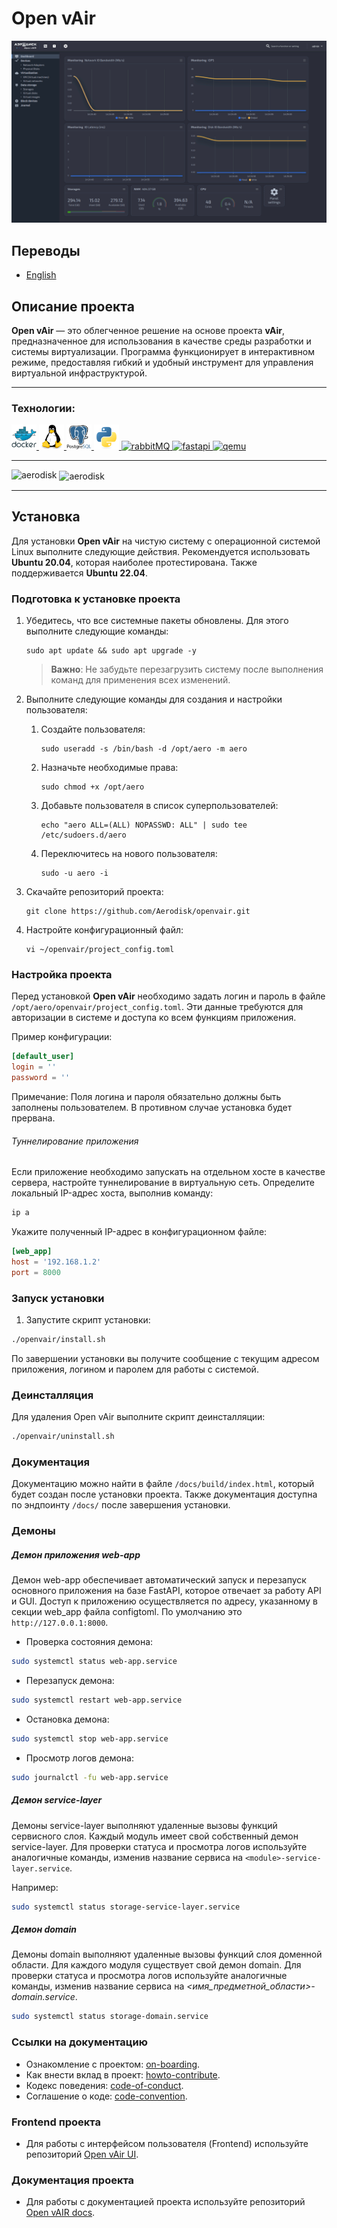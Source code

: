 # Open vAir

![](.assets/dashboard.gif)

## Переводы

- [English](README.md)

## Описание проекта

**Open vAir** — это облегченное решение на основе проекта **vAir**,
предназначенное для использования в качестве среды разработки и системы
виртуализации. Программа функционирует в интерактивном режиме, предоставляя
гибкий и удобный инструмент для управления виртуальной инфраструктурой.

---

<h3 align="left">Технологии:</h3>
<p align="left"> <a href="https://www.docker.com/" target="_blank" rel="noreferrer"> <img src="https://raw.githubusercontent.com/devicons/devicon/master/icons/docker/docker-original-wordmark.svg" alt="docker" width="40" height="40"/> </a> <a href="https://www.linux.org/" target="_blank" rel="noreferrer"> <img src="https://raw.githubusercontent.com/devicons/devicon/master/icons/linux/linux-original.svg" alt="linux" width="40" height="40"/> </a> <a href="https://www.postgresql.org" target="_blank" rel="noreferrer"> <img src="https://raw.githubusercontent.com/devicons/devicon/master/icons/postgresql/postgresql-original-wordmark.svg" alt="postgresql" width="40" height="40"/> </a> <a href="https://www.python.org" target="_blank" rel="noreferrer"> <img src="https://raw.githubusercontent.com/devicons/devicon/master/icons/python/python-original.svg" alt="python" width="40" height="40"/> </a> <a href="https://www.rabbitmq.com" target="_blank" rel="noreferrer"> <img src="https://www.vectorlogo.zone/logos/rabbitmq/rabbitmq-icon.svg" alt="rabbitMQ" width="40" height="40"/> </a> <a href="https://fastapi.tiangolo.com/" target="_blank" rel="noreferrer"> <img src="https://www.svgrepo.com/download/330413/fastapi.svg" alt="fastapi" width="40" height="40"/></a><a href="https://www.qemu.org/" target="_blank" rel="noreferrer"> <img src="https://www.svgrepo.com/download/306622/qemu.svg" alt="qemu" width="40" height="40"/> </a></p>

---

<p><img align="left" src="https://github-readme-stats.vercel.app/api/top-langs?username=aerodisk&show_icons=true&locale=en&layout=compact" alt="aerodisk" /></p>

<p>&nbsp;<img align="center" src="https://github-readme-stats.vercel.app/api?username=aerodisk&show_icons=true&locale=en" alt="aerodisk" /></p>

---

## Установка

Для установки **Open vAir** на чистую систему с операционной системой Linux выполните следующие действия. Рекомендуется использовать **Ubuntu 20.04**, которая наиболее протестирована. Также поддерживается **Ubuntu 22.04**.

### Подготовка к установке проекта

1. Убедитесь, что все системные пакеты обновлены. Для этого выполните следующие команды:

    ```shell
    sudo apt update && sudo apt upgrade -y
    ```
    > **Важно**: Не забудьте перезагрузить систему после выполнения команд для применения всех изменений.

2. Выполните следующие команды для создания и настройки пользователя:

    1. Создайте пользователя:

        ```shell
        sudo useradd -s /bin/bash -d /opt/aero -m aero
        ```

    2. Назначьте необходимые права:

        ```shell
        sudo chmod +x /opt/aero
        ```

    3. Добавьте пользователя в список суперпользователей:

        ```shell
        echo "aero ALL=(ALL) NOPASSWD: ALL" | sudo tee /etc/sudoers.d/aero
        ```

    4. Переключитесь на нового пользователя:

        ```shell
        sudo -u aero -i
        ```

3. Скачайте репозиторий проекта:

    ```shell  
    git clone https://github.com/Aerodisk/openvair.git
    ```

4. Настройте конфигурационный файл:

    ```shell
    vi ~/openvair/project_config.toml
    ```

### Настройка проекта

Перед установкой **Open vAir** необходимо задать логин и пароль в файле  
`/opt/aero/openvair/project_config.toml`. Эти данные требуются для авторизации в
системе и доступа ко всем функциям приложения.

Пример конфигурации:

```toml
[default_user]
login = ''
password = ''
```

Примечание: Поля логина и пароля обязательно должны быть заполнены
пользователем. В противном случае установка будет прервана.

###### Туннелирование приложения
Если приложение необходимо запускать на отдельном хосте в качестве сервера,
настройте туннелирование в виртуальную сеть. Определите локальный IP-адрес
хоста, выполнив команду:

```bash
ip a
```

Укажите полученный IP-адрес в конфигурационном файле:

```toml
[web_app]
host = '192.168.1.2'
port = 8000
```

### Запуск установки
1. Запустите скрипт установки:
```bash
./openvair/install.sh
```

По завершении установки вы получите сообщение с текущим адресом приложения, логином и паролем для работы с системой.

### Деинсталляция
Для удаления Open vAir выполните скрипт деинсталляции:
```bash
./openvair/uninstall.sh
```

### Документация
Документацию можно найти в файле `/docs/build/index.html`, который будет создан
после установки проекта. Также документация доступна по эндпоинту `/docs/`
после завершения установки.

### Демоны

##### Демон приложения *web-app*
Демон web-app обеспечивает автоматический запуск и перезапуск основного
приложения на базе FastAPI, которое отвечает за работу API и GUI. Доступ к
приложению осуществляется по адресу, указанному в секции web_app файла
configtoml. По умолчанию это `http://127.0.0.1:8000`.

* Проверка состояния демона:
```bash
sudo systemctl status web-app.service
```
* Перезапуск демона:
```bash
sudo systemctl restart web-app.service
```
* Остановка демона:
```bash
sudo systemctl stop web-app.service
```
* Просмотр логов демона:
```bash
sudo journalctl -fu web-app.service
```

##### Демон *service-layer*
Демоны service-layer выполняют удаленные вызовы функций сервисного слоя.
Каждый модуль имеет свой собственный демон service-layer. Для проверки
статуса и просмотра логов используйте аналогичные команды, изменив название
сервиса на `<module>-service-layer.service`.

Например:
```bash
sudo systemctl status storage-service-layer.service
```

##### Демон *domain*
Демоны domain выполняют удаленные вызовы функций слоя доменной области. Для
каждого модуля существует свой демон domain. Для проверки статуса и просмотра
логов используйте аналогичные команды, изменив название сервиса на
*<имя_предметной_области>-domain.service*.
```bash
sudo systemctl status storage-domain.service
```

### Ссылки на документацию
* Ознакомление с проектом: [on-boarding](ONBOARDING.md).
* Как внести вклад в проект: [howto-contribute](CONTRIBUTING.md).
* Кодекс поведения: [code-of-conduct](CODE_OF_CONDUCT.md).
* Соглашение о коде: [code-convention](CODE_CONVENTION.md).

### Frontend проекта
* Для работы с интерфейсом пользователя (Frontend) используйте репозиторий [Open vAir UI](https://github.com/Aerodisk/Open-vAIR-UI).

### Документация проекта
* Для работы с документацией проекта используйте репозиторий [Open vAIR docs](https://github.com/Aerodisk/openvair-docs).
